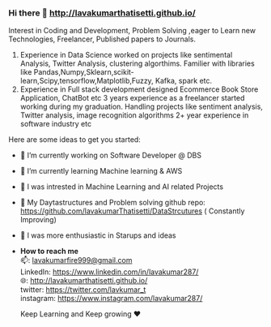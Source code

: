 ### Hi there 👋 http://lavakumarthatisetti.github.io/

Interest in Coding and Development, Problem Solving ,eager to Learn new Technologies, Freelancer, Published papers to Journals.
1. Experience in Data Science worked on projects like sentimental Analysis, Twitter Analysis, clustering algorthims.
Familier with libraries like Pandas,Numpy,Sklearn,scikit-learn,Scipy,tensorflow,Matplotlib,Fuzzy, Kafka, spark etc.
2. Experience in Full stack development designed Ecommerce Book Store Application, ChatBot etc
3 years experience as a freelancer started working during my graduation. Handling projects like sentiment analysis, Twitter analysis, image recognition algorithms
2+ year experience in software industry etc 

Here are some ideas to get you started:

- 🔭 I’m currently working on Software Developer @ DBS
- 🌱 I’m currently learning Machine learning & AWS
- 👯 I was intrested in Machine Learning and AI related Projects
- 🤔 My Daytastructures and Problem solving github repo: https://github.com/lavakumarThatisetti/DataStrcutures ( Constantly Improving)
- 💬 I was more enthusiastic in Starups and ideas
- **How to reach me**<br/>
  📫: lavakumarfire999@gmail.com<br/> 
  LinkedIn: https://www.linkedin.com/in/lavakumar287/<br/>
  🌐: http://lavakumarthatisetti.github.io/ <br/>
  twitter: https://twitter.com/lavkumar_t<br/>
  instagram: https://www.instagram.com/lavakumar287/ <br/>
  
  Keep Learning and Keep growing ❤

